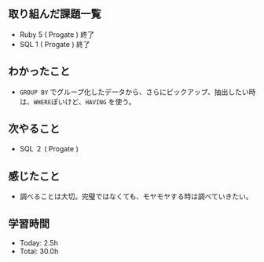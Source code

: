 ## 取り組んだ課題一覧
- Ruby 5 ( Progate ) 終了
- SQL 1 ( Progate ) 終了
## わかったこと
- ```GROUP BY``` でグループ化したデータから、さらにピックアップ、抽出したい時は、```WHERE```ぽいけど、```HAVING``` を使う。
## 次やること
- SQL ２ ( Progate ) 
## 感じたこと
- 調べることは大切。完璧ではなくても、モヤモヤする時は調べていきたい。
## 学習時間
- Today: 2.5h
- Total: 30.0h
